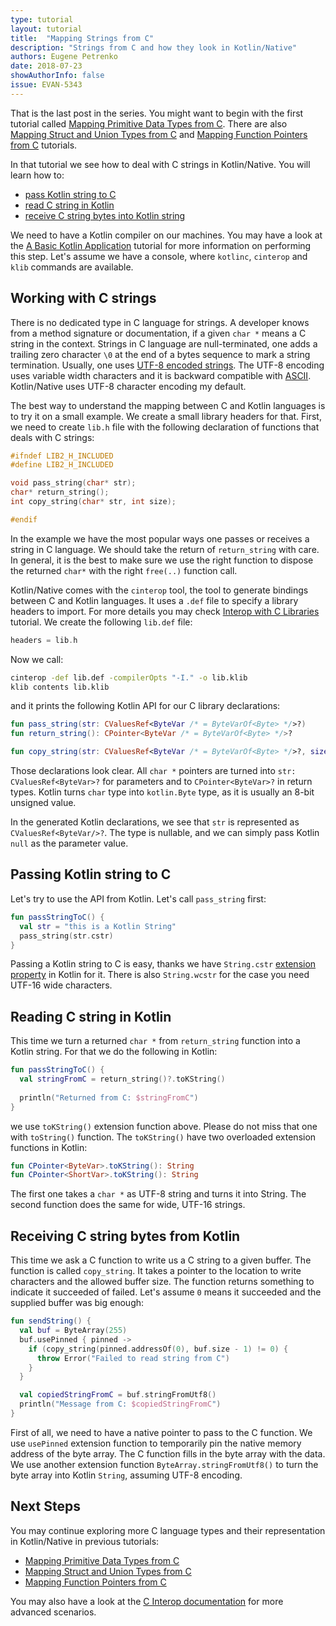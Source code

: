 ```yaml
---
type: tutorial
layout: tutorial
title:  "Mapping Strings from C"
description: "Strings from C and how they look in Kotlin/Native"
authors: Eugene Petrenko 
date: 2018-07-23
showAuthorInfo: false
issue: EVAN-5343
---
```


That is the last post in the series. You might want to begin with the first tutorial called
[Mapping Primitive Data Types from C](mapping-primitive-data-types-from-c.html).
There are also [Mapping Struct and Union Types from C](mapping-struct-union-types-from-c.html) and 
[Mapping Function Pointers from C](mapping-function-pointers-from-c.html) tutorials.
 
In that tutorial we see how to deal with C strings in Kotlin/Native.
You will learn how to:
- [pass Kotlin string to C](#passing-kotlin-string-to-c)
- [read C string in Kotlin](#reading-c-string-in-kotlin)
- [receive C string bytes into Kotlin string](#receiving-c-string-bytes-from-kotlin)

We need to have a Kotlin compiler on our machines. 
You may have a look at the
[A Basic Kotlin Application](basic-kotlin-native-app.html#obtaining-the-compiler)
tutorial for more information on performing this step.
Let's assume we have a console, where `kotlinc`, `cinterop` and `klib` commands are available. 

## Working with C strings

There is no dedicated type in C language for strings. A developer knows from a method 
signature or documentation, if a given `char *` means a C string in the context. 
Strings in C language are null-terminated, one adds a trailing zero character `\0` at the 
end of a bytes sequence to mark a string termination.
Usually, one uses [UTF-8 encoded strings](https://en.wikipedia.org/wiki/UTF-8). The UTF-8 encoding uses
variable width characters and it is backward compatible with [ASCII](https://en.wikipedia.org/wiki/ASCII).
Kotlin/Native uses UTF-8 character encoding my default.

The best way to understand the mapping between C and Kotlin languages is to try it on a small example. We create
a small library headers for that. First, we need to create `lib.h` file with the following
declaration of functions that deals with C strings:

<div class="sample" markdown="1" mode="C" theme="idea" data-highlight-only="1" auto-indent="false">

```c
#ifndef LIB2_H_INCLUDED
#define LIB2_H_INCLUDED

void pass_string(char* str);
char* return_string();
int copy_string(char* str, int size);

#endif
```  
</div>

In the example we have the most popular ways one passes or receives a string in C language. We should
take the return of `return_string` with care. In general, it is the best to make sure we
use the right function to dispose the returned `char*` with the right `free(..)` function call.

Kotlin/Native comes with the `cinterop` tool, the tool to generate bindings between 
C and Kotlin languages. It uses a `.def` file to specify a library headers to import. For more details
you may check [Interop with C Libraries](interop-with-c.html) tutorial.
We create the following `lib.def` file:

```c 
headers = lib.h
``` 

Now we call:  
```bash
cinterop -def lib.def -compilerOpts "-I." -o lib.klib
klib contents lib.klib
```
and it prints the following Kotlin API for our C library declarations:

<div class="sample" markdown="1" mode="kotlin" theme="idea" data-highlight-only="1" auto-indent="false">

```kotlin
fun pass_string(str: CValuesRef<ByteVar /* = ByteVarOf<Byte> */>?)
fun return_string(): CPointer<ByteVar /* = ByteVarOf<Byte> */>?

fun copy_string(str: CValuesRef<ByteVar /* = ByteVarOf<Byte> */>?, size: Int): Int
```
</div>

Those declarations look clear. All `char *` pointers are turned into `str: CValuesRef<ByteVar>?` for
parameters and to `CPointer<ByteVar>?` in return types. Kotlin turns `char` type into `kotlin.Byte` type,
as it is usually an 8-bit unsigned value.

In the generated Kotlin declarations, we see that `str` is represented as `CValuesRef<ByteVar/>?`. The type
is nullable, and we can simply pass Kotlin `null` as the parameter value. 

## Passing Kotlin string to C

Let's try to use the API from Kotlin. Let's call `pass_string` first:

<div class="sample" markdown="1" mode="kotlin" theme="idea" data-highlight-only="1" auto-indent="false">

```kotlin
fun passStringToC() {
  val str = "this is a Kotlin String"
  pass_string(str.cstr)
}
```
</div>

Passing a Kotlin string to C is easy, thanks we have `String.cstr` 
[extension property](../reference/extensions.html#extension-properties)
in Kotlin for it. There is also `String.wcstr` for the case you
need UTF-16 wide characters.

## Reading C string in Kotlin

This time we turn a returned `char *` from `return_string` function into
a Kotlin string. For that we do the following in Kotlin:

<div class="sample" markdown="1" mode="kotlin" theme="idea" data-highlight-only="1" auto-indent="false">

```kotlin
fun passStringToC() {
  val stringFromC = return_string()?.toKString()
  
  println("Returned from C: $stringFromC")
}
``` 
</div>

we use `toKString()` extension function above. Please do not miss that one with
`toString()` function. The `toKString()` have two overloaded extension functions in Kotlin:

<div class="sample" markdown="1" mode="kotlin" theme="idea" data-highlight-only="1" auto-indent="false">

```kotlin
fun CPointer<ByteVar>.toKString(): String
fun CPointer<ShortVar>.toKString(): String
```
</div>

The first one takes a `char *` as UTF-8 string and turns it into String.
The second function does the same for wide, UTF-16 strings.


## Receiving C string bytes from Kotlin

This time we ask a C function to write us a C string to a given buffer. The function
is called `copy_string`. It takes a pointer to the location to write characters and 
the allowed buffer size. The function returns something to indicate it succeeded of failed.
Let's assume `0` means it succeeded and the supplied buffer was big enough:

<div class="sample" markdown="1" mode="kotlin" theme="idea" data-highlight-only="1" auto-indent="false">

```kotlin
fun sendString() {
  val buf = ByteArray(255)
  buf.usePinned { pinned ->
    if (copy_string(pinned.addressOf(0), buf.size - 1) != 0) {
      throw Error("Failed to read string from C")
    }
  }

  val copiedStringFromC = buf.stringFromUtf8()
  println("Message from C: $copiedStringFromC")
}

``` 
</div>

First of all, we need to have a native pointer to pass
to the C function. We use `usePinned` extension function
to temporarily pin the native memory address of the
byte array. The C function fills in the
byte array with the data. We use another extension 
function `ByteArray.stringFromUtf8()` to turn the byte 
array into Kotlin `String`, assuming UTF-8 encoding. 

## Next Steps

You may continue exploring more C language types and their representation in Kotlin/Native
in previous tutorials:
- [Mapping Primitive Data Types from C](mapping-primitive-data-types-from-c.html)
- [Mapping Struct and Union Types from C](mapping-struct-union-types-from-c.html)
- [Mapping Function Pointers from C](mapping-function-pointers-from-c.html)

You may also have a look at the [C Interop documentation](https://github.com/JetBrains/kotlin-native/blob/master/INTEROP.md)
for more advanced scenarios.

